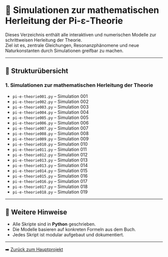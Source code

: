 # 🧮 Simulationen zur mathematischen Herleitung der Pi-ε-Theorie

Dieses Verzeichnis enthält alle interaktiven und numerischen Modelle zur schrittweisen Herleitung der Theorie.  
Ziel ist es, zentrale Gleichungen, Resonanzphänomene und neue Naturkonstanten durch Simulationen greifbar zu machen.

---

## 🔹 Strukturübersicht

### 1. Simulationen zur mathematischen Herleitung der Theorie
- `pi-e-theorie001.py` – Simulation 001  
- `pi-e-theorie002.py` – Simulation 002  
- `pi-e-theorie003.py` – Simulation 003  
- `pi-e-theorie004.py` – Simulation 004  
- `pi-e-theorie005.py` – Simulation 005  
- `pi-e-theorie006.py` – Simulation 006  
- `pi-e-theorie007.py` – Simulation 007  
- `pi-e-theorie008.py` – Simulation 008  
- `pi-e-theorie009.py` – Simulation 009  
- `pi-e-theorie010.py` – Simulation 010  
- `pi-e-theorie011.py` – Simulation 011  
- `pi-e-theorie012.py` – Simulation 012  
- `pi-e-theorie013.py` – Simulation 013  
- `pi-e-theorie013.py` – Simulation 014  
- `pi-e-theorie014.py` – Simulation 015  
- `pi-e-theorie015.py` – Simulation 016  
- `pi-e-theorie016.py` – Simulation 017  
- `pi-e-theorie017.py` – Simulation 018  
- `pi-e-theorie018.py` – Simulation 019 



---

## 📂 Weitere Hinweise

- Alle Skripte sind in **Python** geschrieben.  
- Die Modelle basieren auf konkreten Formeln aus dem Buch.  
- Jedes Skript ist modular aufgebaut und dokumentiert.

---

➡️ [Zurück zum Hauptprojekt](../../../README.md)
